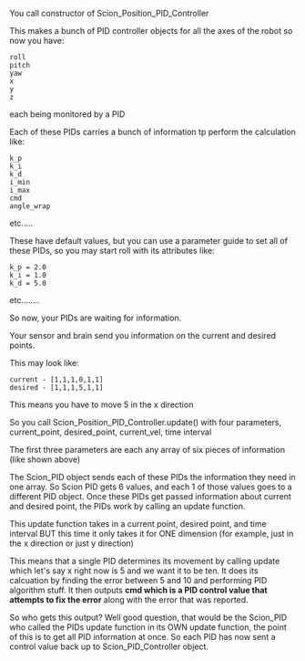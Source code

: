 You call constructor of Scion_Position_PID_Controller

This makes a bunch of PID controller objects for all the axes of the robot so now you have:

    roll
    pitch
    yaw
    x
    y
    z

each being monitored by a PID


Each of these PIDs carries a bunch of information tp perform the calculation like:

    k_p
    k_i
    k_d
    i_min
    i_max
    cmd
    angle_wrap

etc.....


These have default values, but you can use a parameter guide to set all of these PIDs, so you may start roll with its attributes like:

    k_p = 2.0
    k_i = 1.0
    k_d = 5.0

etc........


So now, your PIDs are waiting for information. 

Your sensor and brain send you information on the current and desired points. 

This may look like:
    
    current - [1,1,1,0,1,1]
    desired - [1,1,1,5,1,1]

This means you have to move 5 in the x direction



So you call Scion_Position_PID_Controller.update() with four parameters, current_point, desired_point, current_vel, time interval

The first three parameters are each any array of six pieces of information (like shown above)



The Scion_PID object sends each of these PIDs the information they need in one array. So Scion PID gets 6 values, and each 1 of those values goes to a different PID object. Once these PIDs get passed information about current and desired point, the PIDs work by calling an update function.

This update function takes in a current point, desired point, and time interval BUT this time it only takes it for ONE dimension (for example, just in the x direction or just y direction)

This means that a single PID determines its movement by calling update which let's say x right now is 5 and we want it to be ten. It does its calcuation by finding the error between 5 and 10 and performing PID algorithm stuff. It then outputs **cmd which is a PID control value that attempts to fix the error** along with the error that was reported.


So who gets this output? Well good question, that would be the Scion_PID who called the PIDs update function in its OWN update function, the point of this is to get all PID information at once. So each PID has now sent a control value back up to Scion_PID_Controller object. 

